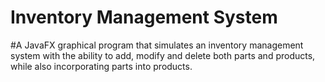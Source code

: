 # Inventory Management System

#A JavaFX graphical program that simulates an inventory management system with the ability to add, modify and delete both parts and products, while also incorporating parts into products.

